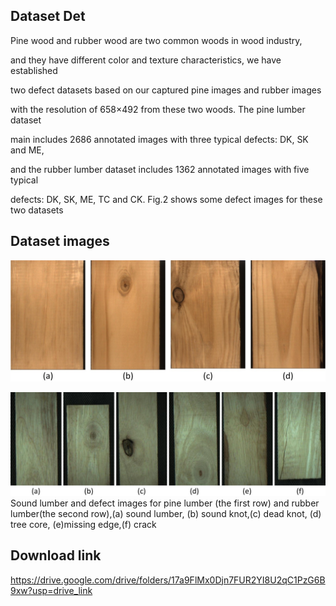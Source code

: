 ## Dataset Det

   Pine wood and rubber wood are two common woods in wood industry, 

and they have different color and texture characteristics, we have established 

two defect datasets based on our captured pine images and rubber images 

with the resolution of 658×492 from these two woods. The pine lumber dataset 

main includes 2686 annotated images with three typical defects: DK, SK and ME, 

and the rubber lumber dataset includes 1362 annotated images with five typical 

defects: DK, SK, ME, TC and CK. Fig.2 shows some defect images for these two datasets

## Dataset images

![iamge](https://github.com/yumingzhong1/wood_dataset/blob/main/image1.jpg)

![iamge](https://github.com/yumingzhong1/wood_dataset/blob/main/image2.jpg)
Sound lumber and defect images for pine lumber (the first row) and rubber lumber(the second row),(a) sound lumber, (b) sound knot,(c) dead knot, (d) tree core, (e)missing edge,(f) crack

## Download link

https://drive.google.com/drive/folders/17a9FlMx0Djn7FUR2YI8U2qC1PzG6B9xw?usp=drive_link
